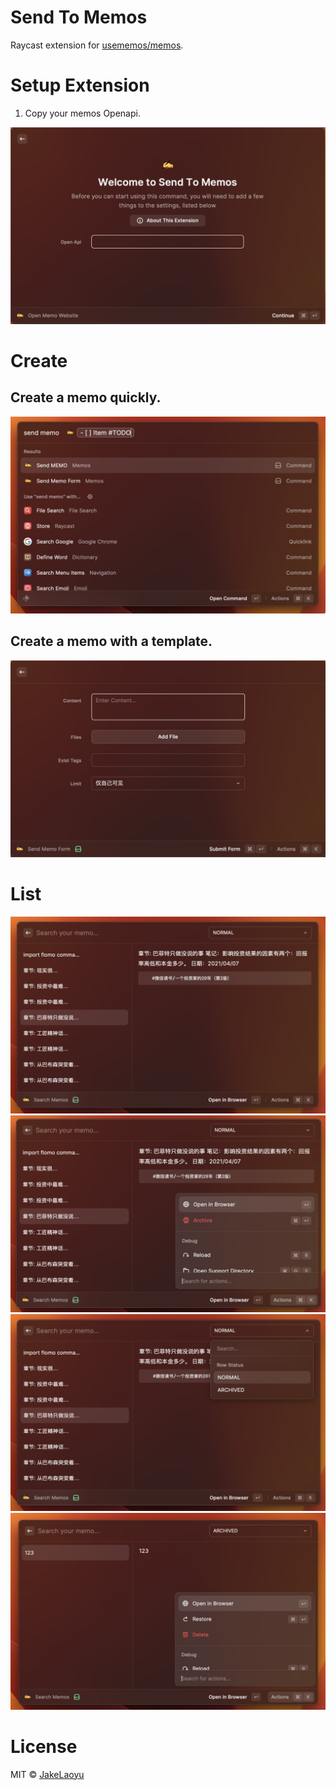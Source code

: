# Send To Memos

Raycast extension for [usememos/memos](https://github.com/usememos/memos).

# Setup Extension

1. Copy your memos Openapi.

![](metadata/SCR-20230210-x2p.png)

# Create

## Create a memo quickly.

![](metadata/SCR-20230210-x5j.png)

## Create a memo with a template.

![](metadata/SCR-20230210-x6a.png)

# List

![](metadata/SCR-20230212-oen.png)
![](metadata/SCR-20230212-ofk.png)
![](metadata/SCR-20230212-ofx.png)
![](metadata/SCR-20230212-ogv.png)

# License
MIT © [JakeLaoyu](https://github.com/JakeLaoyu)